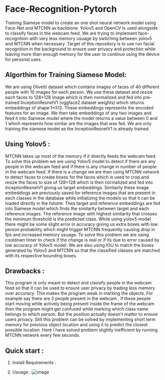 # Face-Recognition-Pytorch
Training Siamese model to create an one shot neural network model using Face-Net and MTCNN as backbone. Yolov5 and OpenCV is used alongside to classify faces in the webcam feed.
We are trying to implement face-recognition with very less memory usuage by switching between yolov5 and MTCNN when necessary .Target of this repository is to use run facial recognition in the background to ensure user privacy and protection while leaving more than enough memory for the user to continue using the device for personal uses.

## Algorthim for Training Siamese Model:
We are using Olivetti dataset which contains images of faces of 40 different people with 10 images for each person. We use these dataset and resize each faces to 128×128 image which is then normalized and fed into pre-trained InceptionResnetV1 (vggface2 dataset weights) which returns embeddings of shape 1×512. These embeddings represents the encoded features for an image. We then take embeddings of any two images and feed it into Siamese model where the model returns a value between 0 and 1 which represents how similar are the images that was fed. We are only training the siamese model as the InceptionResnetV1 is already trained.

## Using Yolov5 :
MTCNN takes up most of the memory if it directly feeds the webcam feed. To solve this problem we are using Yolov5 model to detect if there are any people in the webcam feed and if there is any change in number of people in the webcam feed. If there is a change we are then using MTCNN network to detect faces to create boxes for the faces which is used to crop and resize the faces to size of 128×128 which is then normalized and fed into InceptionResnetV1 giving us target embeddings. Similairly these image embeddings are previously saved for reference images that are present in each classes in the database while initializing the models so that it can be loaded directly in the fututre. Thes target and reference embeddings are fed into Siamese model which finds the similarity between target and each reference images. The reference image with highest similarity that crosses the minimum threshold is the predicted class. While using yolov5 model there might be some slight error in accuracy giving us extra boxes with low person probability which might trigger MTCNN frequently causing drop in fps and increased memory usuage. To solve this problem we are using cooldown timer to check if the change is real or if its due to error caused by low accuracy of Yolov5 model. We are also using IOU to match the boxes generated by Yolov5 and MTCNN so that the classified classes are matched with its respective bounding boxes.

## Drawbacks :
This program is only meant to detect and classify people in the webcam feed so that it can be used to ensure user privacy by trading less memory over accuracy. This makes the program weak in marking the objects. For example say there are 3 people present in the webcam , if these people start moving while actively being present inside the frame of the webcam then the program might get confused while marking which class name belongs to which person. But the position actually doesn't matter to ensure users privacy. Still this problem can be solved by implementing short term memory for previous object location and using it to predict the closest possible location. Here I have solved problem slightly inefficient by running MTCNN network every few seconds.

## Quick start :
1. Install Requirements :

2. Usuage :
![image](https://user-images.githubusercontent.com/57902078/139660166-1a04eb0d-a4d5-4138-b1f1-d1038db6f622.png)
